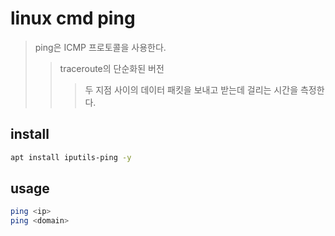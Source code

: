 # linux cmd ping

> ping은 ICMP 프로토콜을 사용한다.
>
> > traceroute의 단순화된 버전
> >
> > > 두 지점 사이의 데이터 패킷을 보내고 받는데 걸리는 시간을 측정한다.

## install

```sh
apt install iputils-ping -y
```

## usage

```sh
ping <ip>
ping <domain>
```
